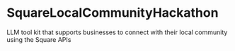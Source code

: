 # SquareLocalCommunityHackathon
LLM tool kit that supports businesses to connect with their local community using the Square APIs
